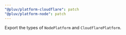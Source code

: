 ```yaml
---
"@pluv/platform-cloudflare": patch
"@pluv/platform-node": patch
---
```


Export the types of `NodePlatform` and `CloudflarePlatform`.
